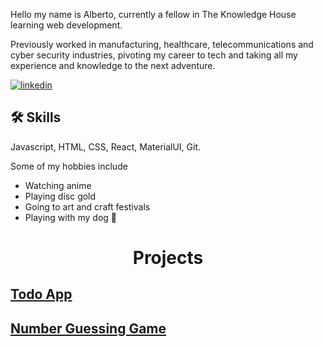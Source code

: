Hello my name is Alberto, currently a fellow in The Knowledge House learning web development.

Previously worked in manufacturing, healthcare, telecommunications and cyber security industries, pivoting my career to tech and taking all my experience and knowledge to the next adventure.

[![linkedin](https://img.shields.io/badge/linkedin-0A66C2?style=for-the-badge&logo=linkedin&logoColor=white)](https://www.linkedin.com/in/albertoreyes2021/)

## 🛠 Skills
Javascript, HTML, CSS, React, MaterialUI, Git.

Some of my hobbies include
- Watching anime
- Playing disc gold
- Going to art and craft festivals
- Playing with my dog :dog:

# <h1 align="center">Projects</h1> 


## [Todo App](https://github.com/dayofthetech/react-todo)

## [Number Guessing Game](https://github.com/dayofthetech/ctd-react-numberGuessingAssignment)
<!---
dayofthetech/dayofthetech is a ✨ special ✨ repository because its `README.md` (this file) appears on your GitHub profile.
You can click the Preview link to take a look at your changes.
--->
